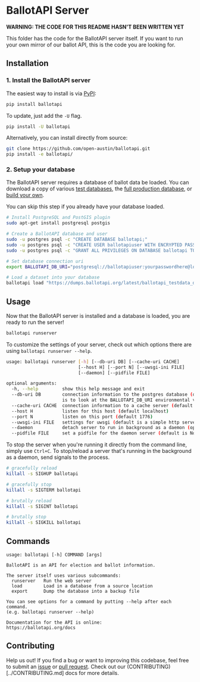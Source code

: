 # BallotAPI Server

**WARNING: THE CODE FOR THIS README HASN'T BEEN WRITTEN YET**

This folder has the code for the BallotAPI server itself. If you
want to run your own mirror of our ballot API, this is the code
you are looking for.

## Installation

### 1. Install the BallotAPI server

The easiest way to install is via [PyPI](https://pypi.org/project/ballotapi/):
```bash
pip install ballotapi
```

To update, just add the `-U` flag.
```bash
pip install -U ballotapi
```

Alternatively, you can install directly from source:
```bash
git clone https://github.com/open-austin/ballotapi.git
pip install -e ballotapi/
```

### 2. Setup your database

The BallotAPI server requires a database of ballot data be loaded.
You can download a copy of various
[test databases](#TODO),
the [full production database](#TODO),
or [build your own](#TODO).

You can skip this step if you already have your database loaded.

```bash
# Install PostgreSQL and PostGIS plugin
sudo apt-get install postgresql postgis

# Create a BallotAPI database and user
sudo -u postgres psql -c "CREATE DATABASE ballotapi;"
sudo -u postgres psql -c "CREATE USER ballotapiuser WITH ENCRYPTED PASSWORD 'yourpasswordhere';"
sudo -u postgres psql -c "GRANT ALL PRIVILEGES ON DATABASE ballotapi TO ballotapiuser;"

# Set database connection uri
export BALLOTAPI_DB_URI="postgresql://ballotapiuser:yourpasswordhere@localhost:5432/ballotapi"

# Load a dataset into your database
ballotapi load "https://dumps.ballotapi.org/latest/ballotapi_testdata_default.tar.gz"
```

## Usage

Now that the BallotAPI server is installed and a database is loaded,
you are ready to run the server!

```bash
ballotapi runserver
```

To customize the settings of your server, check out which options
there are using `ballotapi runserver --help`.

```bash
usage: ballotapi runserver [-h] [--db-uri DB] [--cache-uri CACHE]
                           [--host H] [--port N] [--uwsgi-ini FILE]
                           [--daemon] [--pidfile FILE]

optional arguments:
  -h, --help         show this help message and exit
  --db-uri DB        connection information to the postgres database (default
                     is to look at the BALLOTAPI_DB_URI environmental variable)
  --cache-uri CACHE  connection information to a cache server (default is None)
  --host H           listen for this host (default localhost)
  --port N           listen on this port (default 1776)
  --uwsgi-ini FILE   settings for uwsgi (default is a simple http server)
  --daemon           detach server to run in background as a daemon (optional)
  --pidfile FILE     set a pidfile for the daemon server (default is None)
```

To stop the server when you're running it directly from the command line,
simply use `Ctrl+C`. To stop/reload a server that's running in the background
as a daemon, send signals to the process.

```bash
# gracefully reload
killall -s SIGHUP ballotapi

# gracefully stop
killall -s SIGTERM ballotapi

# brutally reload
killall -s SIGINT ballotapi

# brutally stop
killall -s SIGKILL ballotapi
```

## Commands

```
usage: ballotapi [-h] COMMAND [args]

BallotAPI is an API for election and ballot information.

The server itself uses various subcommands:
  runserver   Run the web server
  load        Load in a database from a source location
  export      Dump the database into a backup file

You can see options for a command by putting --help after each command.
(e.g. ballotapi runserver --help)

Documentation for the API is online:
https://ballotapi.org/docs
```

## Contributing

Help us out! If you find a bug or want to improving this codebase,
feel free to submit an
[issue](https://github.com/open-austin/ballotapi/issues)
or [pull request](https://github.com/open-austin/ballotapi/pulls).
Check out our (CONTRIBUTING)[../CONTRIBUTING.md] docs for more details.


